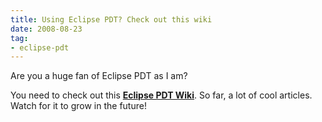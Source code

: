 ```yaml
---
title: Using Eclipse PDT? Check out this wiki
date: 2008-08-23
tag:
- eclipse-pdt
---
```

Are you a huge fan of Eclipse PDT as I am?

<!--more-->

You need to check out this **[Eclipse PDT Wiki](http://www.thierryb.net/pdtwiki/index.php?title=PDT_User_Guide)**.  So far, a lot of cool articles.  Watch for it to grow in the future!
